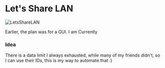 # Let's Share LAN

![LetsShareLAN](https://socialify.git.ci/adi-g15/LetsShareLAN/image?description=1&descriptionEditable=A%20simpler%20and%20wider%20way%20to%20log%20in%20the%20NITP%20LAN%2C%20with%20randomly%20chosen%20IDs%20to%20distribute%20unused%20data%20to%20those%20in%20need%20&font=Inter&language=1&name=1&owner=1&pattern=Circuit%20Board&theme=Dark)

Earlier, the plan was for a GUI. I am Currently

### Idea

There is a data limit I always exhausted, while many of my friends didn't, so I can use their IDs, this is my way to automate that :)
